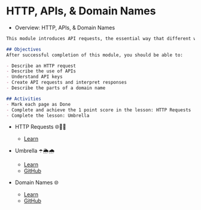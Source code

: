 # HTTP, APIs, & Domain Names
- Overview: HTTP, APIs, & Domain Names
```md
This module introduces API requests, the essential way that different web site servers communicate information between each other.  The lessons include understanding and interpreting responses from API requests.

## Objectives
After successful completion of this module, you should be able to:

- Describe an HTTP request
- Describe the use of APIs
- Understand API keys
- Create API requests and interpret responses
- Describe the parts of a domain name

## Activities
- Mark each page as Done
- Complete and achieve the 1 point score in the lesson: HTTP Requests
- Complete the lesson: Umbrella
```

- HTTP Requests 🌐📡🔗
  - [Learn](https://learn.firstdraft.com/lessons/98)

- Umbrella ☂️🌦️🌧️
  - [Learn](https://learn.firstdraft.com/lessons/104)
  - [GitHub](https://github.com/appdev-lessons/umbrella)

- Domain Names 🌐
  - [Learn](https://learn.firstdraft.com/lessons/313-domain-names)
  - [GitHub](https://github.com/DPI-WE/domain-names)
